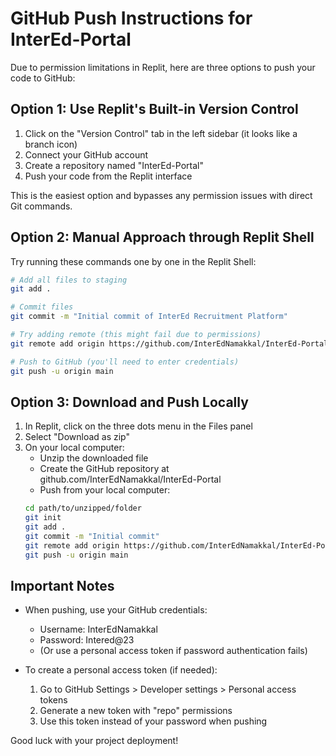 # GitHub Push Instructions for InterEd-Portal

Due to permission limitations in Replit, here are three options to push your code to GitHub:

## Option 1: Use Replit's Built-in Version Control

1. Click on the "Version Control" tab in the left sidebar (it looks like a branch icon)
2. Connect your GitHub account
3. Create a repository named "InterEd-Portal" 
4. Push your code from the Replit interface

This is the easiest option and bypasses any permission issues with direct Git commands.

## Option 2: Manual Approach through Replit Shell

Try running these commands one by one in the Replit Shell:

```bash
# Add all files to staging
git add .

# Commit files
git commit -m "Initial commit of InterEd Recruitment Platform"

# Try adding remote (this might fail due to permissions)
git remote add origin https://github.com/InterEdNamakkal/InterEd-Portal.git

# Push to GitHub (you'll need to enter credentials)
git push -u origin main
```

## Option 3: Download and Push Locally

1. In Replit, click on the three dots menu in the Files panel
2. Select "Download as zip"
3. On your local computer:
   - Unzip the downloaded file
   - Create the GitHub repository at github.com/InterEdNamakkal/InterEd-Portal
   - Push from your local computer:
   ```bash
   cd path/to/unzipped/folder
   git init
   git add .
   git commit -m "Initial commit"
   git remote add origin https://github.com/InterEdNamakkal/InterEd-Portal.git
   git push -u origin main
   ```

## Important Notes

- When pushing, use your GitHub credentials:
  - Username: InterEdNamakkal
  - Password: Intered@23 
  - (Or use a personal access token if password authentication fails)

- To create a personal access token (if needed):
  1. Go to GitHub Settings > Developer settings > Personal access tokens
  2. Generate a new token with "repo" permissions
  3. Use this token instead of your password when pushing

Good luck with your project deployment!